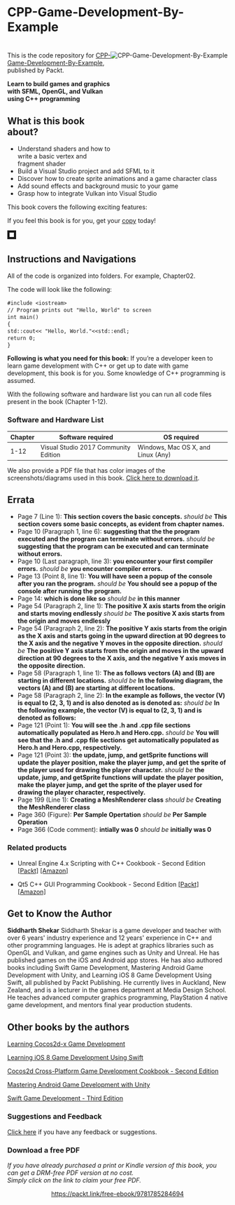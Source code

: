 # CPP-Game-Development-By-Example

# 

<a href="https://www.packtpub.com/web-development/c-game-development-example?utm_source=github&utm_medium=repository&utm_campaign="><img src="https://www.packtpub.com/media/catalog/product/cache/e4d64343b1bc593f1c5348fe05efa4a6/9/7/9781789535303_cover.png" alt="CPP-Game-Development-By-Example" height="256px" align="right"></a>

This is the code repository for [CPP-Game-Development-By-Example](https://www.packtpub.com/web-development/c-game-development-example?utm_source=Github&utm_medium=Repository&utm_campaign=9781789535303), published by Packt.

**Learn to build games and graphics with SFML, OpenGL, and Vulkan using C++ programming**

## What is this book about?
* Understand shaders and how to write a basic vertex and fragment shader
* Build a Visual Studio project and add SFML to it
* Discover how to create sprite animations and a game character class
* Add sound effects and background music to your game
* Grasp how to integrate Vulkan into Visual Studio

This book covers the following exciting features:


If you feel this book is for you, get your [copy](https://www.amazon.com/dp/1789535301) today!

<a href="https://www.packtpub.com/?utm_source=github&utm_medium=banner&utm_campaign=GitHubBanner"><img src="https://raw.githubusercontent.com/PacktPublishing/GitHub/master/GitHub.png" 
alt="https://www.packtpub.com/" border="5" /></a>

## Instructions and Navigations
All of the code is organized into folders. For example, Chapter02.

The code will look like the following:
```
#include <iostream>
// Program prints out "Hello, World" to screen
int main()
{
std::cout<< "Hello, World."<<std::endl;
return 0;
}
```

**Following is what you need for this book:**
If you’re a developer keen to learn game development with C++ or get up to date with game development, this book is for you. Some knowledge of C++ programming is assumed.

With the following software and hardware list you can run all code files present in the book (Chapter 1-12).
### Software and Hardware List
| Chapter | Software required | OS required |
| -------- | ------------------------------------ | ----------------------------------- |
| 1-12 | Visual Studio 2017 Community Edition | Windows, Mac OS X, and Linux (Any) |


We also provide a PDF file that has color images of the screenshots/diagrams used in this book. [Click here to download it](https://www.packtpub.com/sites/default/files/downloads/9781789535303_ColorImages.pdf).

## Errata
* Page 7 (Line 1): **This section covers the basic concepts.** _should be_ **This section covers some basic concepts, as evident from chapter names.** 
* Page 10 (Paragraph 1, line 6): **suggesting that the the program executed and the program can terminate without errors.** _should be_ **suggesting that the program can be executed and can terminate without errors.**
* Page 10 (Last paragraph, line 3): **you encounter your first compiler errors.** _should be_ **you encounter compiler errors.** 
* Page 13 (Point 8, line 1): **You will have seen a popup of the console after you ran the program.** _should be_ **You should see a popup of the console after running the program.**
* Page 14: **which is done like so** _should be_ **in this manner**
* Page 54 (Paragraph 2, line 1): **The positive X axis starts from the origin and starts moving endlessly** _should be_ **The positive X axis starts from the origin and moves endlessly**
* Page 54 (Paragraph 2, line 2): **The positive Y axis starts from the origin as the X axis and starts going in the upward direction at 90 degrees to the X axis and the negative Y moves in the opposite direction.** _should be_ **The positive Y axis starts from the origin and moves in the upward direction at 90 degrees to the X axis, and the negative Y axis moves in the opposite direction.**
* Page 58 (Paragraph 1, line 1): **The as follows vectors (A) and (B) are starting in different locations.** _should be_ **In the following diagram, the vectors (A) and (B) are starting at different locations.**
* Page 58 (Paragraph 2, line 2): **In the example as follows, the vector (V) is equal to (2, 3, 1) and is also denoted as is denoted as:** _should be_ **In the following example, the vector (V) is equal to (2, 3, 1) and is denoted as follows:**
* Page 121 (Point 1): **You will see the .h and .cpp file sections automatically populated as Hero.h and Hero.cpp.** _should be_ **You will see that the .h and .cpp file sections get automatically populated as Hero.h and Hero.cpp, respectively.**
* Page 121 (Point 3): **the update, jump, and getSprite functions will update the player position, make the player jump, and get the sprite of the player used for drawing the player character.** _should be_ **the update, jump, and getSprite functions will update the player position, make the player jump, and get the sprite of the player used for drawing the player character, respectively.**
* Page 199 (Line 1): **Creating a MeshRenderer class** _should be_ **Creating the MeshRenderer class**
* Page 360 (Figure): **Per Sample Opertation** _should be_ **Per Sample Operation**
* Page 366 (Code comment): **intially was 0** _should be_ **initially was 0**

### Related products
* Unreal Engine 4.x Scripting with C++ Cookbook - Second Edition  [[Packt]](https://prod.packtpub.com/in/application-development/qt5-c-gui-programming-cookbook-second-edition?utm_source=github&utm_medium=repository&utm_campaign=) [[Amazon]](https://www.amazon.com/dp/1789809509)

* Qt5 C++ GUI Programming Cookbook - Second Edition  [[Packt]](https://prod.packtpub.com/in/game-development/unreal-engine-4x-scripting-c-cookbook-second-edition?utm_source=github&utm_medium=repository&utm_campaign=) [[Amazon]](https://www.amazon.com/dp/1789803829)

## Get to Know the Author
**Siddharth Shekar**
Siddharth Shekar is a game developer and teacher with over 6 years' industry experience and 12 years' experience in C++ and other programming languages. He is adept at graphics libraries such as OpenGL and Vulkan, and game engines such as Unity and Unreal. He has published games on the iOS and Android app stores. He has also authored books including Swift Game Development, Mastering Android Game Development with Unity, and Learning iOS 8 Game Development Using Swift, all published by Packt Publishing. He currently lives in Auckland, New Zealand, and is a lecturer in the games department at Media Design School. He teaches advanced computer graphics programming, PlayStation 4 native game development, and mentors final year production students.

## Other books by the authors
[Learning Cocos2d-x Game Development](https://www.packtpub.com/game-development/learning-cocos2d-x-game-development?utm_source=github&utm_medium=repository&utm_campaign=9781783988266 )

[Learning iOS 8 Game Development Using Swift](https://www.packtpub.com/game-development/learning-ios-8-game-development-using-swift?utm_source=github&utm_medium=repository&utm_campaign=9781784393557 )

[Cocos2d Cross-Platform Game Development Cookbook - Second Edition](https://www.packtpub.com/game-development/cocos2d-cross-platform-game-development-cookbook-second-edition?utm_source=github&utm_medium=repository&utm_campaign=9781784393236 )

[Mastering Android Game Development with Unity](https://www.packtpub.com/game-development/mastering-android-game-development-unity?utm_source=github&utm_medium=repository&utm_campaign=9781783550777 )

[Swift Game Development - Third Edition](https://www.packtpub.com/game-development/swift-game-development-third-edition?utm_source=github&utm_medium=repository&utm_campaign=9781788471152 )

### Suggestions and Feedback
[Click here](https://docs.google.com/forms/d/e/1FAIpQLSdy7dATC6QmEL81FIUuymZ0Wy9vH1jHkvpY57OiMeKGqib_Ow/viewform) if you have any feedback or suggestions.
### Download a free PDF

 <i>If you have already purchased a print or Kindle version of this book, you can get a DRM-free PDF version at no cost.<br>Simply click on the link to claim your free PDF.</i>
<p align="center"> <a href="https://packt.link/free-ebook/9781785284694">https://packt.link/free-ebook/9781785284694 </a> </p>